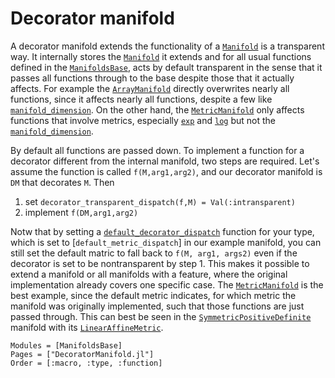 # Decorator manifold

A decorator manifold extends the functionality of a [`Manifold`](@ref) is a transparent way.
It internally stores the [`Manifold`](@ref) it extends and for all usual functions
defined in the [`ManifoldsBase`](interface.md), acts by default transparent in the sense that it passes all functions through to the base despite those that it actually affects.
For example the [`ArrayManifold`](@ref) directly overwrites nearly all functions, since it affects nearly all functions, despite a few like [`manifold_dimension`](@ref). On the other hand, the [`MetricManifold`](@ref) only affects functions
that involve metrics, especially [`exp`](@ref) and [`log`](@ref) but not the [`manifold_dimension`](@ref).

By default all functions are passed down. To implement a function for a decorator
different from the internal manifold, two steps are required. Let's assume the function is called `f(M,arg1,arg2)`, and our decorator manifold is `DM` that decorates `M`. Then

1. set `decorator_transparent_dispatch(f,M) = Val(:intransparent)`
2. implement `f(DM,arg1,arg2)`

Notw that by setting a [`default_decorator_dispatch`](@ref) function for your type,
which is set to [`default_metric_dispatch`] in our example manifold, you can still set the default matric to fall back to `f(M, arg1, args2)` even if the decorator is set to be nontransparent by step 1.
This makes it possible to extend a manifold or all manifolds with a feature, where the original implementation already covers one specific case. The [`MetricManifold`](@ref) is the best example, since the default metric indicates, for which metric the manifold was originally implemented, such that those functions are just passed through.
This can best be seen in the [`SymmetricPositiveDefinite`](@ref) manifold with its [`LinearAffineMetric`](@ref).

```@autodocs
Modules = [ManifoldsBase]
Pages = ["DecoratorManifold.jl"]
Order = [:macro, :type, :function]
```
